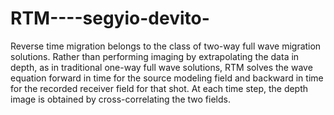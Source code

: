 # RTM----segyio-devito-
Reverse time migration belongs to the class of two-way full wave migration solutions. Rather than performing imaging by extrapolating the data in depth, as in traditional one-way full wave solutions, RTM solves the wave equation forward in time for the source modeling field and backward in time for the recorded receiver field for that shot. At each time step, the depth image is obtained by cross-correlating the two fields.

